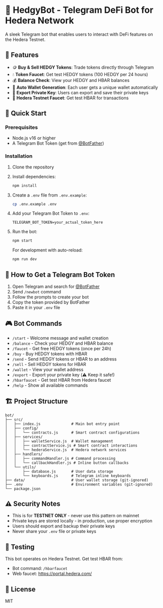 # 🦔 HedgyBot - Telegram DeFi Bot for Hedera Network

A sleek Telegram bot that enables users to interact with DeFi features on the Hedera Testnet.

## 🌟 Features

- 🪙 **Buy & Sell HEDGY Tokens**: Trade tokens directly through Telegram
- 💧 **Token Faucet**: Get test HEDGY tokens (100 HEDGY per 24 hours)
- 💰 **Balance Check**: View your HEDGY and HBAR balances
- 🔑 **Auto Wallet Generation**: Each user gets a unique wallet automatically
- 🔐 **Export Private Key**: Users can export and save their private keys
- 🌊 **Hedera Testnet Faucet**: Get test HBAR for transactions

## 🚀 Quick Start

### Prerequisites

- Node.js v16 or higher
- A Telegram Bot Token (get from [@BotFather](https://t.me/botfather))

### Installation

1. Clone the repository
2. Install dependencies:
   ```bash
   npm install
   ```

3. Create a `.env` file from `.env.example`:
   ```bash
   cp .env.example .env
   ```

4. Add your Telegram Bot Token to `.env`:
   ```
   TELEGRAM_BOT_TOKEN=your_actual_token_here
   ```

5. Run the bot:
   ```bash
   npm start
   ```

   For development with auto-reload:
   ```bash
   npm run dev
   ```

## 📱 How to Get a Telegram Bot Token

1. Open Telegram and search for [@BotFather](https://t.me/botfather)
2. Send `/newbot` command
3. Follow the prompts to create your bot
4. Copy the token provided by BotFather
5. Paste it in your `.env` file

## 🎮 Bot Commands

- `/start` - Welcome message and wallet creation
- `/balance` - Check your HEDGY and HBAR balance
- `/faucet` - Get free HEDGY tokens (once per 24h)
- `/buy` - Buy HEDGY tokens with HBAR
- `/send` - Send HEDGY tokens or HBAR to an address
- `/sell` - Sell HEDGY tokens for HBAR
- `/wallet` - View your wallet address
- `/export` - Export your private key (⚠️ Keep it safe!)
- `/hbarfaucet` - Get test HBAR from Hedera faucet
- `/help` - Show all available commands

## 🏗️ Project Structure

```
bot/
├── src/
│   ├── index.js              # Main bot entry point
│   ├── config/
│   │   └── contracts.js      # Smart contract configurations
│   ├── services/
│   │   ├── walletService.js  # Wallet management
│   │   ├── contractService.js # Smart contract interactions
│   │   └── hederaService.js  # Hedera network services
│   ├── handlers/
│   │   ├── commandHandler.js # Command processing
│   │   └── callbackHandler.js # Inline button callbacks
│   └── utils/
│       ├── database.js       # User data storage
│       └── keyboards.js      # Telegram inline keyboards
├── data/                     # User wallet storage (git-ignored)
├── .env                      # Environment variables (git-ignored)
└── package.json
```

## ⚠️ Security Notes

- This is for **TESTNET ONLY** - never use this pattern on mainnet
- Private keys are stored locally - in production, use proper encryption
- Users should export and backup their private keys
- Never share your `.env` file or private keys

## 🧪 Testing

This bot operates on Hedera Testnet. Get test HBAR from:
- Bot command: `/hbarfaucet`
- Web faucet: https://portal.hedera.com/

## 📄 License

MIT
